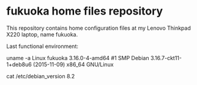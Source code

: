 # fukuoka home files repository
This repository contains home configuration files at my Lenovo Thinkpad X220 laptop, name fukuoka.

Last functional environment:

uname -a
Linux fukuoka 3.16.0-4-amd64 #1 SMP Debian 3.16.7-ckt11-1+deb8u6 (2015-11-09) x86_64 GNU/Linux

cat /etc/debian_version 
8.2
